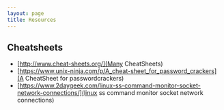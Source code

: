 ```yaml
---
layout: page
title: Resources
---
```


## Cheatsheets 
- [http://www.cheat-sheets.org/](Many CheatSheets)
- [https://www.unix-ninja.com/p/A_cheat-sheet_for_password_crackers](A CheatSheet for passwordcrackers)
- [https://www.2daygeek.com/linux-ss-command-monitor-socket-network-connections/](linux ss command monitor socket network connections)
